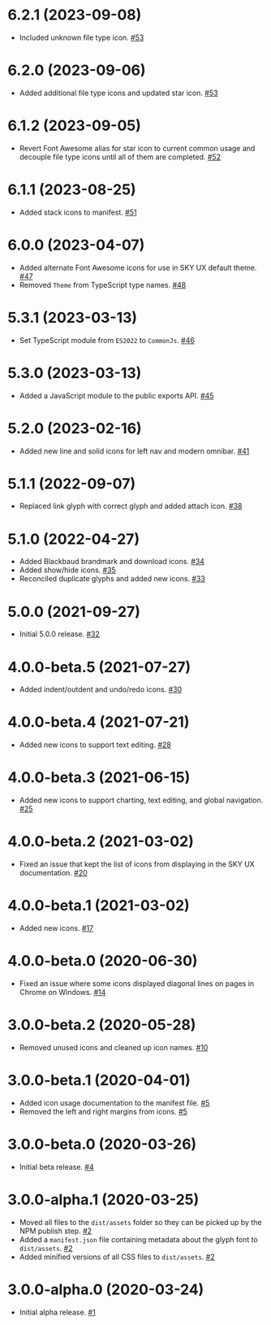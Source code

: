  # 6.2.1 (2023-09-08)

- Included unknown file type icon. [#53](https://github.com/blackbaud/skyux-icons/pull/53)

# 6.2.0 (2023-09-06)

- Added additional file type icons and updated star icon. [#53](https://github.com/blackbaud/skyux-icons/pull/53)

# 6.1.2 (2023-09-05)

- Revert Font Awesome alias for star icon to current common usage and decouple file type icons until all of them are completed. [#52](https://github.com/blackbaud/skyux-icons/pull/52)

# 6.1.1 (2023-08-25)

- Added stack icons to manifest. [#51](https://github.com/blackbaud/skyux-icons/pull/51)

# 6.0.0 (2023-04-07)

- Added alternate Font Awesome icons for use in SKY UX default theme. [#47](https://github.com/blackbaud/skyux-icons/pull/47)
- Removed `Theme` from TypeScript type names. [#48](https://github.com/blackbaud/skyux-icons/pull/48)

# 5.3.1 (2023-03-13)

- Set TypeScript module from `ES2022` to `CommonJs`. [#46](https://github.com/blackbaud/skyux-icons/pull/46)

# 5.3.0 (2023-03-13)

- Added a JavaScript module to the public exports API. [#45](https://github.com/blackbaud/skyux-icons/pull/45)

# 5.2.0 (2023-02-16)

- Added new line and solid icons for left nav and modern omnibar. [#41](https://github.com/blackbaud/skyux-icons/pull/41)

# 5.1.1 (2022-09-07)

- Replaced link glyph with correct glyph and added attach icon. [#38](https://github.com/blackbaud/skyux-icons/pull/38)

# 5.1.0 (2022-04-27)

- Added Blackbaud brandmark and download icons. [#34](https://github.com/blackbaud/skyux-icons/pull/34)
- Added show/hide icons. [#35](https://github.com/blackbaud/skyux-icons/pull/35)
- Reconciled duplicate glyphs and added new icons. [#33](https://github.com/blackbaud/skyux-icons/pull/33)

# 5.0.0 (2021-09-27)

- Initial 5.0.0 release. [#32](https://github.com/blackbaud/skyux-icons/pull/32)

# 4.0.0-beta.5 (2021-07-27)

- Added indent/outdent and undo/redo icons. [#30](https://github.com/blackbaud/skyux-icons/pull/30)

# 4.0.0-beta.4 (2021-07-21)

- Added new icons to support text editing. [#28](https://github.com/blackbaud/skyux-icons/pull/28)

# 4.0.0-beta.3 (2021-06-15)

- Added new icons to support charting, text editing, and global navigation. [#25](https://github.com/blackbaud/skyux-icons/pull/25)

# 4.0.0-beta.2 (2021-03-02)

- Fixed an issue that kept the list of icons from displaying in the SKY UX documentation. [#20](https://github.com/blackbaud/skyux-icons/pull/20)

# 4.0.0-beta.1 (2021-03-02)

- Added new icons. [#17](https://github.com/blackbaud/skyux-icons/pull/17)

# 4.0.0-beta.0 (2020-06-30)

- Fixed an issue where some icons displayed diagonal lines on pages in Chrome on Windows. [#14](https://github.com/blackbaud/skyux-icons/pull/14)

# 3.0.0-beta.2 (2020-05-28)

- Removed unused icons and cleaned up icon names. [#10](https://github.com/blackbaud/skyux-icons/pull/10)

# 3.0.0-beta.1 (2020-04-01)

- Added icon usage documentation to the manifest file. [#5](https://github.com/blackbaud/skyux-icons/pull/5)
- Removed the left and right margins from icons. [#5](https://github.com/blackbaud/skyux-icons/pull/5)

# 3.0.0-beta.0 (2020-03-26)

- Initial beta release. [#4](https://github.com/blackbaud/skyux-icons/pull/4)

# 3.0.0-alpha.1 (2020-03-25)

- Moved all files to the `dist/assets` folder so they can be picked up by the NPM publish step. [#2](https://github.com/blackbaud/skyux-icons/pull/2)
- Added a `manifest.json` file containing metadata about the glyph font to `dist/assets`. [#2](https://github.com/blackbaud/skyux-icons/pull/2)
- Added minified versions of all CSS files to `dist/assets`. [#2](https://github.com/blackbaud/skyux-icons/pull/2)

# 3.0.0-alpha.0 (2020-03-24)

- Initial alpha release. [#1](https://github.com/blackbaud/skyux-icons/pull/1)
